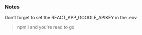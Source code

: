 ### Notes

Don't forget to set the REACT_APP_GOOGLE_APIKEY in the .env

> npm i and you're read to go
